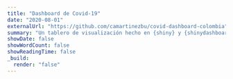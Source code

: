 ```yaml
---
title: "Dashboard de Covid-19"
date: "2020-08-01"
externalUrl: "https://github.com/camartinezbu/covid-dashboard-colombia"
summary: "Un tablero de visualización hecho en {shiny} y {shinydashboard} con base en el tablero del Instituto Nacional de Salud en Colombia."
showDate: false
showWordCount: false
showReadingTime: false
_build:
  render: "false"
---
```

